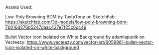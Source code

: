 Assets Used:

Low-Poly Browning BDM by TastyTony on SketchFab:
https://sketchfab.com/3d-models/low-poly-browning-bdm-7b016d276b5247daac437e7f25c6cc49

Bullet Vector Icon Isolated on White Background by adamlapunik on Vecteezy:
https://www.vecteezy.com/vector-art/6059981-bullet-vector-icon-isolated-on-white-background